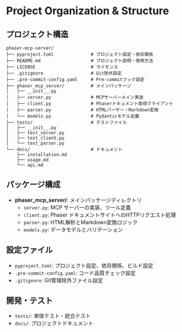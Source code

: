 # Project Organization & Structure

## プロジェクト構造

```
phaser-mcp-server/
├── pyproject.toml              # プロジェクト設定・依存関係
├── README.md                   # プロジェクト説明・使用方法
├── LICENSE                     # ライセンス
├── .gitignore                  # Git除外設定
├── .pre-commit-config.yaml     # Pre-commitフック設定
├── phaser_mcp_server/          # メインパッケージ
│   ├── __init__.py
│   ├── server.py               # MCPサーバーメイン実装
│   ├── client.py               # Phaserドキュメント取得クライアント
│   ├── parser.py               # HTMLパーサー・Markdown変換
│   └── models.py               # Pydanticモデル定義
├── tests/                      # テストファイル
│   ├── __init__.py
│   ├── test_server.py
│   ├── test_client.py
│   └── test_parser.py
└── docs/                       # ドキュメント
    ├── installation.md
    ├── usage.md
    └── api.md
```

## パッケージ構成

- **phaser_mcp_server/**: メインパッケージディレクトリ
  - `server.py`: MCP サーバーの実装、ツール定義
  - `client.py`: Phaser ドキュメントサイトへのHTTPリクエスト処理
  - `parser.py`: HTML解析とMarkdown変換ロジック
  - `models.py`: データモデルとバリデーション

## 設定ファイル

- `pyproject.toml`: プロジェクト設定、依存関係、ビルド設定
- `.pre-commit-config.yaml`: コード品質チェック設定
- `.gitignore`: Git管理除外ファイル設定

## 開発・テスト

- `tests/`: 単体テスト・統合テスト
- `docs/`: プロジェクトドキュメント
